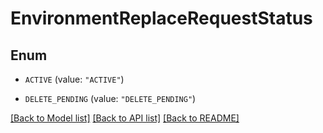 # EnvironmentReplaceRequestStatus

## Enum


* `ACTIVE` (value: `"ACTIVE"`)

* `DELETE_PENDING` (value: `"DELETE_PENDING"`)


[[Back to Model list]](../README.md#documentation-for-models) [[Back to API list]](../README.md#documentation-for-api-endpoints) [[Back to README]](../README.md)


